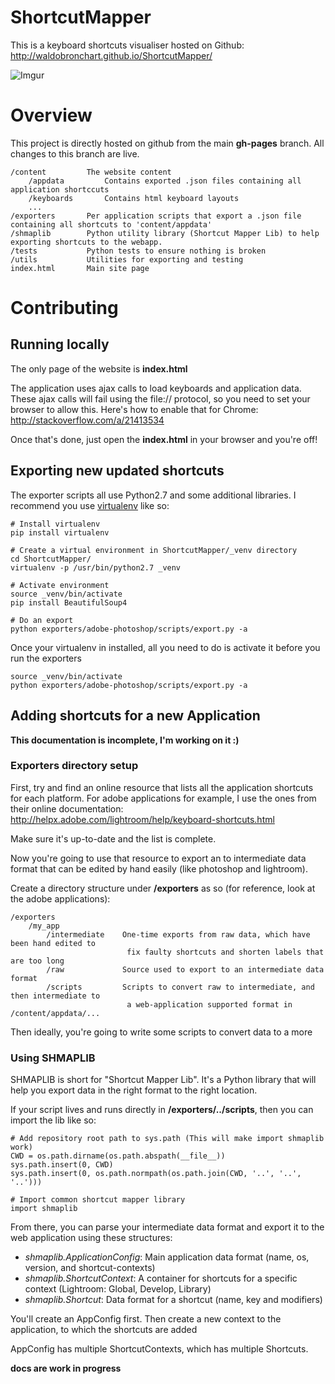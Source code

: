 ShortcutMapper
==================

This is a keyboard shortcuts visualiser hosted on Github: http://waldobronchart.github.io/ShortcutMapper/

![Imgur](http://waldobronchart.github.io/ShortcutMapper/content/images/overview.gif)

# Overview

This project is directly hosted on github from the main **gh-pages** branch. All changes to this branch are live.

```
/content         The website content
    /appdata         Contains exported .json files containing all application shortccuts
    /keyboards       Contains html keyboard layouts
    ...
/exporters       Per application scripts that export a .json file containing all shortcuts to 'content/appdata'
/shmaplib        Python utility library (Shortcut Mapper Lib) to help exporting shortcuts to the webapp.
/tests           Python tests to ensure nothing is broken
/utils           Utilities for exporting and testing 
index.html       Main site page
```

# Contributing

## Running locally

The only page of the website is **index.html**

The application uses ajax calls to load keyboards and application data. These ajax calls will fail using the file:// protocol, so you need to set your browser to allow this. Here's how to enable that for Chrome: http://stackoverflow.com/a/21413534

Once that's done, just open the **index.html** in your browser and you're off!

## Exporting new updated shortcuts

The exporter scripts all use Python2.7 and some additional libraries. I recommend you use [virtualenv](http://virtualenv.readthedocs.org/en/latest/) like so:

```
# Install virtualenv
pip install virtualenv

# Create a virtual environment in ShortcutMapper/_venv directory
cd ShortcutMapper/
virtualenv -p /usr/bin/python2.7 _venv

# Activate environment
source _venv/bin/activate
pip install BeautifulSoup4

# Do an export
python exporters/adobe-photoshop/scripts/export.py -a
```

Once your virtualenv in installed, all you need to do is activate it before you run the exporters

```
source _venv/bin/activate
python exporters/adobe-photoshop/scripts/export.py -a
```


## Adding shortcuts for a new Application

**This documentation is incomplete, I'm working on it :)**

### Exporters directory setup

First, try and find an online resource that lists all the application shortcuts for each platform. For adobe applications for example, I use the ones from their online documentation: http://helpx.adobe.com/lightroom/help/keyboard-shortcuts.html

Make sure it's up-to-date and the list is complete.

Now you're going to use that resource to export an to intermediate data format that can be edited by hand easily (like photoshop and lightroom).

Create a directory structure under **/exporters** as so (for reference, look at the adobe applications):
```
/exporters
    /my_app
        /intermediate    One-time exports from raw data, which have been hand edited to
                          fix faulty shortcuts and shorten labels that are too long
        /raw             Source used to export to an intermediate data format
        /scripts         Scripts to convert raw to intermediate, and then intermediate to
                          a web-application supported format in /content/appdata/...
```

Then ideally, you're going to write some scripts to convert data to a more 

### Using SHMAPLIB

SHMAPLIB is short for "Shortcut Mapper Lib". It's a Python library that will help you export data in the right format to the right location.

If your script lives and runs directly in **/exporters/../scripts**, then you can import the lib like so:
```
# Add repository root path to sys.path (This will make import shmaplib work)
CWD = os.path.dirname(os.path.abspath(__file__))
sys.path.insert(0, CWD)
sys.path.insert(0, os.path.normpath(os.path.join(CWD, '..', '..', '..')))

# Import common shortcut mapper library
import shmaplib
```

From there, you can parse your intermediate data format and export it to the web application using these structures:
- *shmaplib.ApplicationConfig*: Main application data format (name, os, version, and shortcut-contexts)
- *shmaplib.ShortcutContext*: A container for shortcuts for a specific context (Lightroom: Global, Develop, Library)
- *shmaplib.Shortcut*: Data format for a shortcut (name, key and modifiers)

You'll create an AppConfig first. Then create a new context to the application, to which the shortcuts are added

AppConfig has multiple ShortcutContexts, which has multiple Shortcuts.


**docs are work in progress**




